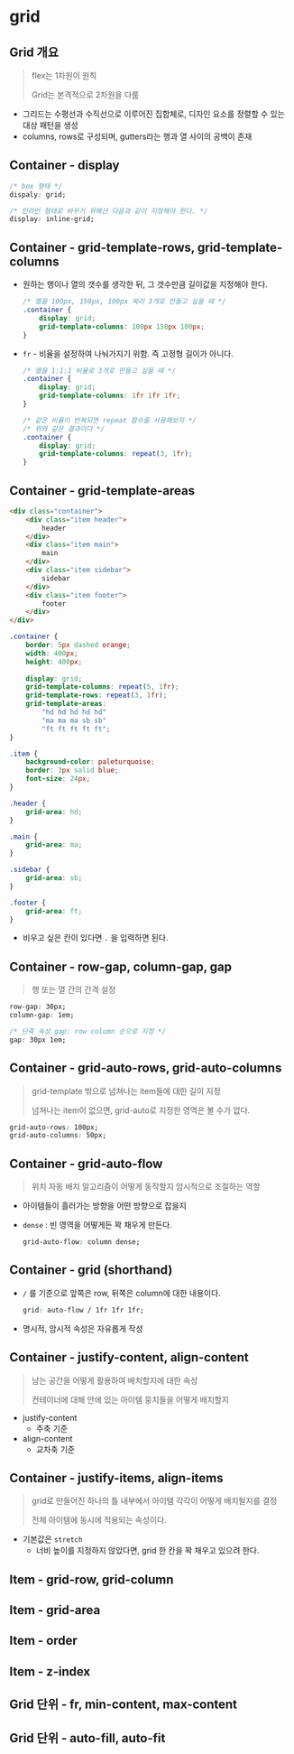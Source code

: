 # grid



## Grid 개요

> flex는 1차원이 원칙
>
> Grid는 본격적으로 2차원을 다룸

- 그리드는 수평선과 수직선으로 이루어진 집합체로, 디자인 요소를 정렬할 수 있는 대상 패턴을 생성
- columns, rows로 구성되며, gutters라는 행과 열 사이의 공백이 존재



## Container - display

```css
/* box 형태 */
dispaly: grid;

/* 인라인 형태로 바꾸기 위해선 다음과 같이 지정해야 한다. */
display: inline-grid;
```



## Container - grid-template-rows, grid-template-columns

- 원하는 행이나 열의 갯수를 생각한 뒤, 그 갯수만큼 길이값을 지정해야 한다.

  ```css
  /* 열을 100px, 150px, 100px 짜리 3개로 만들고 싶을 때 */
  .container {
      display: grid;
      grid-template-columns: 100px 150px 100px;
  }
  ```

- `fr` - 비율을 설정하여 나눠가지기 위함. 즉 고정형 길이가 아니다.

  ```css
  /* 열을 1:1:1 비율로 3개로 만들고 싶을 때 */
  .container {
      display: grid;
      grid-template-columns: 1fr 1fr 1fr;
  }
  
  /* 같은 비율이 반복되면 repeat 함수를 사용해보자 */
  /* 위와 같은 결과이다 */
  .container {
      display: grid;
      grid-template-columns: repeat(3, 1fr);
  }
  ```

  

## Container - grid-template-areas

```html
<div class="container">
    <div class="item header">
        header
    </div>
    <div class="item main">
        main
    </div>
    <div class="item sidebar">
        sidebar
    </div>
    <div class="item footer">
        footer
    </div>
</div>
```

```css
.container {
    border: 5px dashed orange;
    width: 400px;
    height: 400px;
    
    display: grid;
    grid-template-columns: repeat(5, 1fr);
    grid-template-rows: repeat(3, 1fr);
    grid-template-areas:
        "hd hd hd hd hd"
        "ma ma ma sb sb"
        "ft ft ft ft ft";
}

.item {
    background-color: paleturquoise;
    border: 3px solid blue;
    font-size: 24px;
}

.header {
    grid-area: hd;
}

.main {
    grid-area: ma;
}

.sidebar {
    grid-area: sb;
}

.footer {
    grid-area: ft;
}
```

- 비우고 싶은 칸이 있다면 `.` 을 입력하면 된다.



## Container - row-gap, column-gap, gap

> 행 또는 열 간의 간격 설정

```css
row-gap: 30px;
column-gap: 1em;

/* 단축 속성 gap: row column 순으로 지정 */
gap: 30px 1em;
```



## Container - grid-auto-rows, grid-auto-columns

> grid-template 밖으로 넘쳐나는 item들에 대한 길이 지정
>
> 넘쳐나는 item이 없으면, grid-auto로 지정한 영역은 볼 수가 없다.

```css
grid-auto-rows: 100px;
grid-auto-columns: 50px;
```



## Container - grid-auto-flow

> 위치 자동 배치 알고리즘이 어떻게 동작할지 암시적으로 조절하는 역할

- 아이템들이 흘러가는 방향을 어떤 방향으로 잡을지

- `dense` : 빈 영역을 어떻게든 꽉 채우게 만든다.

  ```css
  grid-auto-flow: column dense;
  ```

  

## Container - grid (shorthand)

- `/` 를 기준으로 앞쪽은 row, 뒤쪽은 column에 대한 내용이다.

  ```css
  grid: auto-flow / 1fr 1fr 1fr;
  ```

- 명시적, 암시적 속성은 자유롭게 작성



## Container - justify-content, align-content

> 남는 공간을 어떻게 활용하여 배치할지에 대한 속성
>
> 컨테이너에 대해 안에 있는 아이템 뭉치들을 어떻게 배치할지

- justify-content
  - 주축 기준
- align-content
  - 교차축 기준



## Container - justify-items, align-items

> grid로 만들어진 하나의 틀 내부에서 아이템 각각이 어떻게 배치될지를 결정
>
> 전체 아이템에 동시에 적용되는 속성이다.

- 기본값은 `stretch`
  - 너비 높이를 지정하지 않았다면, grid 한 칸을 꽉 채우고 있으려 한다. 



## Item - grid-row, grid-column



## Item - grid-area



## Item - order



## Item - z-index



## Grid 단위 - fr, min-content, max-content



## Grid 단위 - auto-fill, auto-fit



